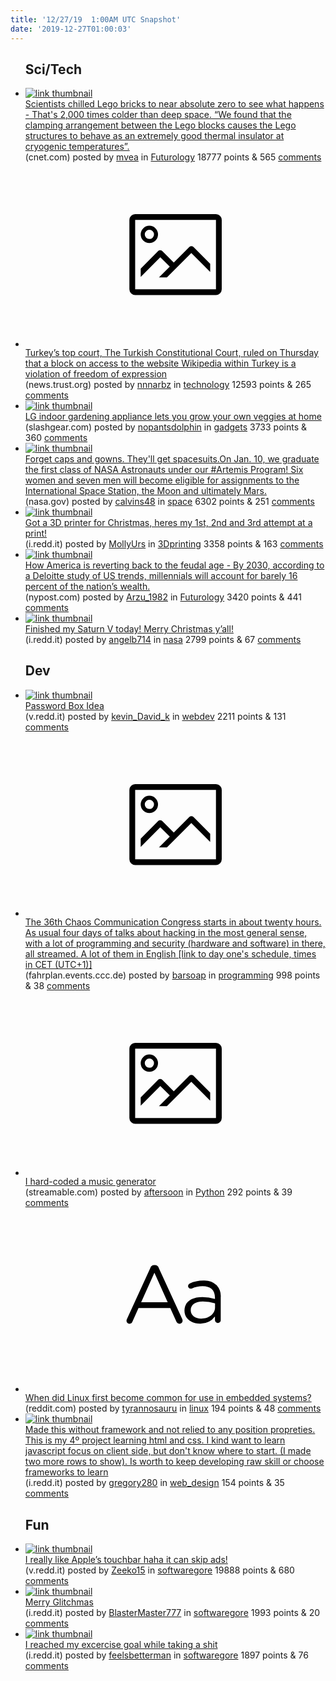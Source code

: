 ```yaml
---
title: '12/27/19  1:00AM UTC Snapshot'
date: '2019-12-27T01:00:03'
---
```

<ul>
<h2>Sci/Tech</h2>

<li><a href='https://www.cnet.com/news/scientists-chill-lego-bricks-to-near-absolute-zero-and-see-what-happens/'><img src='https://b.thumbs.redditmedia.com/-u9MyRAJdw1fqbTPLS6zF2JisvB3UkJPgZ7dyZgnBac.jpg' alt='link thumbnail'></a><div><div class='linkTitle'><a href='https://www.cnet.com/news/scientists-chill-lego-bricks-to-near-absolute-zero-and-see-what-happens/'>Scientists chilled Lego bricks to near absolute zero to see what happens - That's 2,000 times colder than deep space. “We found that the clamping arrangement between the Lego blocks causes the Lego structures to behave as an extremely good thermal insulator at cryogenic temperatures”.</a></div>(cnet.com) posted by <a href='https://www.reddit.com/user/mvea'>mvea</a> in <a href='https://www.reddit.com/r/Futurology'>Futurology</a> 18777 points & 565 <a href='https://www.reddit.com/r/Futurology/comments/eftv38/scientists_chilled_lego_bricks_to_near_absolute/'>comments</a></div></li>

<li><a href='http://news.trust.org//item/20191226115628-sdz5d/'><svg version='1.1' viewBox='-34 -14 104 64' preserveAspectRatio='xMidYMid meet' xmlns='http://www.w3.org/2000/svg' xmlns:xlink='http://www.w3.org/1999/xlink'>
        <title>link thumbnail</title>
        <path d='M32,4H4A2,2,0,0,0,2,6V30a2,2,0,0,0,2,2H32a2,2,0,0,0,2-2V6A2,2,0,0,0,32,4ZM4,30V6H32V30Z'></path>
        <path d='M8.92,14a3,3,0,1,0-3-3A3,3,0,0,0,8.92,14Zm0-4.6A1.6,1.6,0,1,1,7.33,11,1.6,1.6,0,0,1,8.92,9.41Z'></path>
        <path d='M22.78,15.37l-5.4,5.4-4-4a1,1,0,0,0-1.41,0L5.92,22.9v2.83l6.79-6.79L16,22.18l-3.75,3.75H15l8.45-8.45L30,24V21.18l-5.81-5.81A1,1,0,0,0,22.78,15.37Z'></path>
    </svg></a><div><div class='linkTitle'><a href='http://news.trust.org//item/20191226115628-sdz5d/'>Turkey’s top court, The Turkish Constitutional Court, ruled on Thursday that a block on access to the website Wikipedia within Turkey is a violation of freedom of expression</a></div>(news.trust.org) posted by <a href='https://www.reddit.com/user/nnnarbz'>nnnarbz</a> in <a href='https://www.reddit.com/r/technology'>technology</a> 12593 points & 265 <a href='https://www.reddit.com/r/technology/comments/efuxp3/turkeys_top_court_the_turkish_constitutional/'>comments</a></div></li>

<li><a href='https://www.slashgear.com/lg-indoor-gardening-appliance-lets-you-grow-your-own-veggies-at-home-25604414/'><img src='https://b.thumbs.redditmedia.com/XQXVETUUXNLKL2pbTRvBMOsIq_2XZTY-oVldZY7jtZg.jpg' alt='link thumbnail'></a><div><div class='linkTitle'><a href='https://www.slashgear.com/lg-indoor-gardening-appliance-lets-you-grow-your-own-veggies-at-home-25604414/'>LG indoor gardening appliance lets you grow your own veggies at home</a></div>(slashgear.com) posted by <a href='https://www.reddit.com/user/nopantsdolphin'>nopantsdolphin</a> in <a href='https://www.reddit.com/r/gadgets'>gadgets</a> 3733 points & 360 <a href='https://www.reddit.com/r/gadgets/comments/efv2r2/lg_indoor_gardening_appliance_lets_you_grow_your/'>comments</a></div></li>

<li><a href='http://www.nasa.gov/press-release/nasa-s-astronaut-candidates-to-graduate-with-eye-on-artemis-missions'><img src='https://b.thumbs.redditmedia.com/etdPXexkH6rCEYApUlA1fbGUT3sEK_6WTk6GNaThElA.jpg' alt='link thumbnail'></a><div><div class='linkTitle'><a href='http://www.nasa.gov/press-release/nasa-s-astronaut-candidates-to-graduate-with-eye-on-artemis-missions'>Forget caps and gowns. They'll get spacesuits.On Jan. 10, we graduate the first class of NASA Astronauts under our #Artemis Program! Six women and seven men will become eligible for assignments to the International Space Station, the Moon and ultimately Mars.</a></div>(nasa.gov) posted by <a href='https://www.reddit.com/user/calvins48'>calvins48</a> in <a href='https://www.reddit.com/r/space'>space</a> 6302 points & 251 <a href='https://www.reddit.com/r/space/comments/eg02h5/forget_caps_and_gowns_theyll_get_spacesuitson_jan/'>comments</a></div></li>

<li><a href='https://i.redd.it/y4lvwbny1z641.jpg'><img src='https://b.thumbs.redditmedia.com/31Qvv1NAM_uS0tR3xo4NFqFIfLYjc9ulC05yClgJyws.jpg' alt='link thumbnail'></a><div><div class='linkTitle'><a href='https://i.redd.it/y4lvwbny1z641.jpg'>Got a 3D printer for Christmas, heres my 1st, 2nd and 3rd attempt at a print!</a></div>(i.redd.it) posted by <a href='https://www.reddit.com/user/MollyUrs'>MollyUrs</a> in <a href='https://www.reddit.com/r/3Dprinting'>3Dprinting</a> 3358 points & 163 <a href='https://www.reddit.com/r/3Dprinting/comments/efuwwg/got_a_3d_printer_for_christmas_heres_my_1st_2nd/'>comments</a></div></li>

<li><a href='https://nypost.com/2019/12/25/how-america-is-reverting-back-to-the-feudal-age/'><img src='https://a.thumbs.redditmedia.com/Kek9eFcWbCXM4lhbg3p2TLB1OKk3JyvdjjwzBkh55w0.jpg' alt='link thumbnail'></a><div><div class='linkTitle'><a href='https://nypost.com/2019/12/25/how-america-is-reverting-back-to-the-feudal-age/'>How America is reverting back to the feudal age - By 2030, according to a Deloitte study of US trends, millennials will account for barely 16 percent of the nation’s wealth.</a></div>(nypost.com) posted by <a href='https://www.reddit.com/user/Arzu_1982'>Arzu_1982</a> in <a href='https://www.reddit.com/r/Futurology'>Futurology</a> 3420 points & 441 <a href='https://www.reddit.com/r/Futurology/comments/efvg56/how_america_is_reverting_back_to_the_feudal_age/'>comments</a></div></li>

<li><a href='https://i.redd.it/bui2x20cnv641.jpg'><img src='https://b.thumbs.redditmedia.com/6iYLnVy8cloXgKTnRzAAm9U6gIhCld9U5rwQTDOHz8M.jpg' alt='link thumbnail'></a><div><div class='linkTitle'><a href='https://i.redd.it/bui2x20cnv641.jpg'>Finished my Saturn V today! Merry Christmas y’all!</a></div>(i.redd.it) posted by <a href='https://www.reddit.com/user/angelb714'>angelb714</a> in <a href='https://www.reddit.com/r/nasa'>nasa</a> 2799 points & 67 <a href='https://www.reddit.com/r/nasa/comments/efokj0/finished_my_saturn_v_today_merry_christmas_yall/'>comments</a></div></li>

<h2>Dev</h2>

<li><a href='https://v.redd.it/vk0ia8kf6z641'><img src='https://b.thumbs.redditmedia.com/9_EDt6DEZO5cNLujZyoAPM7NlKFpbEpzpSwel1Do-0w.jpg' alt='link thumbnail'></a><div><div class='linkTitle'><a href='https://v.redd.it/vk0ia8kf6z641'>Password Box Idea</a></div>(v.redd.it) posted by <a href='https://www.reddit.com/user/kevin_David_k'>kevin_David_k</a> in <a href='https://www.reddit.com/r/webdev'>webdev</a> 2211 points & 131 <a href='https://www.reddit.com/r/webdev/comments/efvdky/password_box_idea/'>comments</a></div></li>

<li><a href='https://fahrplan.events.ccc.de/congress/2019/Fahrplan/schedule/1.html'><svg version='1.1' viewBox='-34 -14 104 64' preserveAspectRatio='xMidYMid meet' xmlns='http://www.w3.org/2000/svg' xmlns:xlink='http://www.w3.org/1999/xlink'>
        <title>link thumbnail</title>
        <path d='M32,4H4A2,2,0,0,0,2,6V30a2,2,0,0,0,2,2H32a2,2,0,0,0,2-2V6A2,2,0,0,0,32,4ZM4,30V6H32V30Z'></path>
        <path d='M8.92,14a3,3,0,1,0-3-3A3,3,0,0,0,8.92,14Zm0-4.6A1.6,1.6,0,1,1,7.33,11,1.6,1.6,0,0,1,8.92,9.41Z'></path>
        <path d='M22.78,15.37l-5.4,5.4-4-4a1,1,0,0,0-1.41,0L5.92,22.9v2.83l6.79-6.79L16,22.18l-3.75,3.75H15l8.45-8.45L30,24V21.18l-5.81-5.81A1,1,0,0,0,22.78,15.37Z'></path>
    </svg></a><div><div class='linkTitle'><a href='https://fahrplan.events.ccc.de/congress/2019/Fahrplan/schedule/1.html'>The 36th Chaos Communication Congress starts in about twenty hours. As usual four days of talks about hacking in the most general sense, with a lot of programming and security (hardware and software) in there, all streamed. A lot of them in English [link to day one's schedule, times in CET (UTC+1)]</a></div>(fahrplan.events.ccc.de) posted by <a href='https://www.reddit.com/user/barsoap'>barsoap</a> in <a href='https://www.reddit.com/r/programming'>programming</a> 998 points & 38 <a href='https://www.reddit.com/r/programming/comments/efvokj/the_36th_chaos_communication_congress_starts_in/'>comments</a></div></li>

<li><a href='https://streamable.com/dpm7j'><svg version='1.1' viewBox='-34 -14 104 64' preserveAspectRatio='xMidYMid meet' xmlns='http://www.w3.org/2000/svg' xmlns:xlink='http://www.w3.org/1999/xlink'>
        <title>link thumbnail</title>
        <path d='M32,4H4A2,2,0,0,0,2,6V30a2,2,0,0,0,2,2H32a2,2,0,0,0,2-2V6A2,2,0,0,0,32,4ZM4,30V6H32V30Z'></path>
        <path d='M8.92,14a3,3,0,1,0-3-3A3,3,0,0,0,8.92,14Zm0-4.6A1.6,1.6,0,1,1,7.33,11,1.6,1.6,0,0,1,8.92,9.41Z'></path>
        <path d='M22.78,15.37l-5.4,5.4-4-4a1,1,0,0,0-1.41,0L5.92,22.9v2.83l6.79-6.79L16,22.18l-3.75,3.75H15l8.45-8.45L30,24V21.18l-5.81-5.81A1,1,0,0,0,22.78,15.37Z'></path>
    </svg></a><div><div class='linkTitle'><a href='https://streamable.com/dpm7j'>I hard-coded a music generator</a></div>(streamable.com) posted by <a href='https://www.reddit.com/user/aftersoon'>aftersoon</a> in <a href='https://www.reddit.com/r/Python'>Python</a> 292 points & 39 <a href='https://www.reddit.com/r/Python/comments/efymmj/i_hardcoded_a_music_generator/'>comments</a></div></li>

<li><a href='https://www.reddit.com/r/linux/comments/efwx28/when_did_linux_first_become_common_for_use_in/'><svg version='1.1' viewBox='-34 -12 104 64' preserveAspectRatio='xMidYMid slice' xmlns='http://www.w3.org/2000/svg' xmlns:xlink='http://www.w3.org/1999/xlink'>
        <title>text link thumbnail</title>
        <path d='M12.19,8.84a1.45,1.45,0,0,0-1.4-1h-.12a1.46,1.46,0,0,0-1.42,1L1.14,26.56a1.29,1.29,0,0,0-.14.59,1,1,0,0,0,1,1,1.12,1.12,0,0,0,1.08-.77l2.08-4.65h11l2.08,4.59a1.24,1.24,0,0,0,1.12.83,1.08,1.08,0,0,0,1.08-1.08,1.64,1.64,0,0,0-.14-.57ZM6.08,20.71l4.59-10.22,4.6,10.22Z'>
        </path>
        <path d='M32.24,14.78A6.35,6.35,0,0,0,27.6,13.2a11.36,11.36,0,0,0-4.7,1,1,1,0,0,0-.58.89,1,1,0,0,0,.94.92,1.23,1.23,0,0,0,.39-.08,8.87,8.87,0,0,1,3.72-.81c2.7,0,4.28,1.33,4.28,3.92v.5a15.29,15.29,0,0,0-4.42-.61c-3.64,0-6.14,1.61-6.14,4.64v.05c0,2.95,2.7,4.48,5.37,4.48a6.29,6.29,0,0,0,5.19-2.48V26.9a1,1,0,0,0,1,1,1,1,0,0,0,1-1.06V19A5.71,5.71,0,0,0,32.24,14.78Zm-.56,7.7c0,2.28-2.17,3.89-4.81,3.89-1.94,0-3.61-1.06-3.61-2.86v-.06c0-1.8,1.5-3,4.2-3a15.2,15.2,0,0,1,4.22.61Z'>
        </path>
    </svg></a><div><div class='linkTitle'><a href='https://www.reddit.com/r/linux/comments/efwx28/when_did_linux_first_become_common_for_use_in/'>When did Linux first become common for use in embedded systems?</a></div>(reddit.com) posted by <a href='https://www.reddit.com/user/tyrannosauru'>tyrannosauru</a> in <a href='https://www.reddit.com/r/linux'>linux</a> 194 points & 48 <a href='https://www.reddit.com/r/linux/comments/efwx28/when_did_linux_first_become_common_for_use_in/'>comments</a></div></li>

<li><a href='https://i.redd.it/abs5zscvi0741.png'><img src='https://a.thumbs.redditmedia.com/nQBLAh2lwWjZ2JueOXaH4Onz922MAU2xDuasUpEdXo8.jpg' alt='link thumbnail'></a><div><div class='linkTitle'><a href='https://i.redd.it/abs5zscvi0741.png'>Made this without framework and not relied to any position propreties. This is my 4º project learning html and css. I kind want to learn javascript focus on client side, but don't know where to start. (I made two more rows to show). Is worth to keep developing raw skill or choose frameworks to learn</a></div>(i.redd.it) posted by <a href='https://www.reddit.com/user/gregory280'>gregory280</a> in <a href='https://www.reddit.com/r/web_design'>web_design</a> 154 points & 35 <a href='https://www.reddit.com/r/web_design/comments/efyaan/made_this_without_framework_and_not_relied_to_any/'>comments</a></div></li>

<h2>Fun</h2>

<li><a href='https://v.redd.it/nuxfiikdb1741'><img src='https://b.thumbs.redditmedia.com/22Y7yUzK0-jkPJOof3c_Lcp_5mYZv36rB-vRKLKgS-I.jpg' alt='link thumbnail'></a><div><div class='linkTitle'><a href='https://v.redd.it/nuxfiikdb1741'>I really like Apple’s touchbar haha it can skip ads!</a></div>(v.redd.it) posted by <a href='https://www.reddit.com/user/Zeeko15'>Zeeko15</a> in <a href='https://www.reddit.com/r/softwaregore'>softwaregore</a> 19888 points & 680 <a href='https://www.reddit.com/r/softwaregore/comments/eg094i/i_really_like_apples_touchbar_haha_it_can_skip_ads/'>comments</a></div></li>

<li><a href='https://i.redd.it/wf5hw8hn0z641.png'><img src='https://b.thumbs.redditmedia.com/hO4iqxMvaHowwZ-HtmzEWmu_zsDz0p157dzB5CEG4GM.jpg' alt='link thumbnail'></a><div><div class='linkTitle'><a href='https://i.redd.it/wf5hw8hn0z641.png'>Merry Glitchmas</a></div>(i.redd.it) posted by <a href='https://www.reddit.com/user/BlasterMaster777'>BlasterMaster777</a> in <a href='https://www.reddit.com/r/softwaregore'>softwaregore</a> 1993 points & 20 <a href='https://www.reddit.com/r/softwaregore/comments/efuv0s/merry_glitchmas/'>comments</a></div></li>

<li><a href='https://i.redd.it/hs72pbuj21741.jpg'><img src='https://b.thumbs.redditmedia.com/QrcNGfM5LhrcSYApqGzrQaxXj_qI_Urc7IqV87-K5ac.jpg' alt='link thumbnail'></a><div><div class='linkTitle'><a href='https://i.redd.it/hs72pbuj21741.jpg'>I reached my excercise goal while taking a shit</a></div>(i.redd.it) posted by <a href='https://www.reddit.com/user/feelsbetterman'>feelsbetterman</a> in <a href='https://www.reddit.com/r/softwaregore'>softwaregore</a> 1897 points & 76 <a href='https://www.reddit.com/r/softwaregore/comments/efzl0g/i_reached_my_excercise_goal_while_taking_a_shit/'>comments</a></div></li>

</ul>

